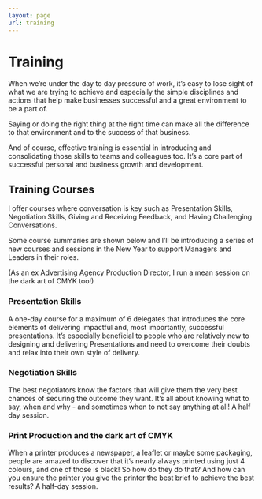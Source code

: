 ```yaml
---
layout: page
url: training
---
```


# Training

When we’re under the day to day pressure of work, it’s easy to lose sight of what we are trying to achieve and especially the simple disciplines and actions that help make businesses successful and a great environment to be a part of.

Saying or doing the right thing at the right time can make all the difference to that environment and to the success of that business.

And of course, effective training is essential in introducing and consolidating those skills to teams and colleagues too. It’s a core part of successful personal and business growth and development.

## Training Courses
I offer courses where conversation is key such as Presentation Skills, Negotiation Skills, Giving and Receiving Feedback, and Having Challenging Conversations.

Some course summaries are shown below and I’ll be introducing a series of new courses and sessions in the New Year to support Managers and Leaders in their roles.

(As an ex Advertising Agency Production Director, I run a mean session on the dark art of CMYK too!)

### Presentation Skills
A one-day course for a maximum of 6 delegates that introduces the core elements of delivering impactful and, most importantly, successful presentations. It’s especially beneficial to people who are relatively new to designing and delivering Presentations and need to overcome their doubts and relax into their own style of delivery.

### Negotiation Skills
The best negotiators know the factors that will give them the very best chances of securing the outcome they want. It’s all about knowing what to say, when and why - and sometimes when to not say anything at all! A half day session.

### Print Production and the dark art of CMYK
When a printer produces a newspaper, a leaflet or maybe some packaging, people are amazed to discover that it’s nearly always printed using just 4 colours, and one of those is black! So how do they do that? And how can you ensure the printer you give the printer the best brief to achieve the best results? A half-day session.
